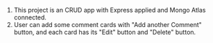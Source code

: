 1. This project is an CRUD app with Express applied and Mongo Atlas connected.
2. User can add some comment cards with "Add another Comment" button, and each card has its "Edit" button and "Delete" button. 